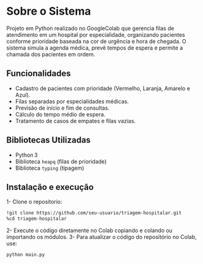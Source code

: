 # Sobre o Sistema

Projeto em Python realizado no GoogleColab que gerencia filas de atendimento em um hospital por especialidade, organizando pacientes conforme prioridade baseada na cor de urgência e hora de chegada. O sistema simula a agenda médica, prevê tempos de espera e permite a chamada dos pacientes em ordem.

## Funcionalidades

* Cadastro de pacientes com prioridade (Vermelho, Laranja, Amarelo e Azul).
* Filas separadas por especialidades médicas.
* Previsão de início e fim de consultas.
* Cálculo do tempo médio de espera.
* Tratamento de casos de empates e filas vazias.

## Bibliotecas Utilizadas

* Python 3
* Biblioteca `heapq` (filas de prioridade)
* Biblioteca `typing` (tipagem)

## Instalação e execução
1- Clone o repositorio:
```bash
!git clone https://github.com/seu-usuario/triagem-hospitalar.git
%cd triagem-hospitalar
```
2- Execute o código diretamente no Colab copiando e colando ou importando os módulos.
3- Para atualizar o código do repositório no Colab, use:
```bash
python main.py
```

